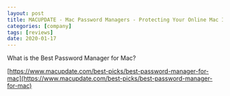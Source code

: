 ```yaml
---
layout: post
title: MACUPDATE - Mac Password Managers - Protecting Your Online Mac Identity
categories: [company]
tags: [reviews]
date: 2020-01-17
---
```


What is the Best Password Manager for Mac?

[https://www.macupdate.com/best-picks/best-password-manager-for-mac](https://www.macupdate.com/best-picks/best-password-manager-for-mac)
